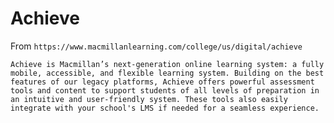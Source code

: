 # Achieve

From `https://www.macmillanlearning.com/college/us/digital/achieve`

```
Achieve is Macmillan’s next-generation online learning system: a fully mobile, accessible, and flexible learning system. Building on the best features of our legacy platforms, Achieve offers powerful assessment tools and content to support students of all levels of preparation in an intuitive and user-friendly system. These tools also easily integrate with your school's LMS if needed for a seamless experience.
```
